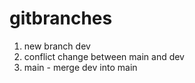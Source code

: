 # gitbranches

1. new branch dev
1. conflict change between main and dev
2. main - merge dev into main